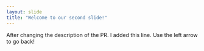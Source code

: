 ```yaml
---
layout: slide
title: "Welcome to our second slide!"
---
```

After changing the description of the PR. I added this line.
Use the left arrow to go back!

